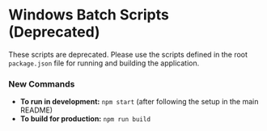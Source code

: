 # Windows Batch Scripts (Deprecated)

These scripts are deprecated. Please use the scripts defined in the root `package.json` file for running and building the application.

### New Commands

-   **To run in development:** `npm start` (after following the setup in the main README)
-   **To build for production:** `npm run build`
